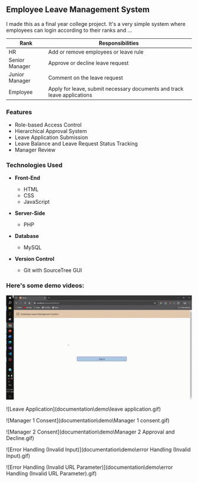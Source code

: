 ## Employee Leave Management System

I made this as a final year college project. It's a very simple system where employees can login according to their ranks and ...

|Rank     |Responsibilities|
|--|--|
|HR       |Add or remove employees or leave rule|
|Senior Manager |Approve or decline leave request|
|Junior Manager |Comment on the leave request|
|Employee |Apply for leave, submit necessary documents and track leave applications|

### Features

 - Role-based Access Control
 - Hierarchical Approval System
 - Leave Application Submission
 - Leave Balance and Leave Request Status Tracking
 - Manager Review

### Technologies Used

 - **Front-End**
	
	- HTML
	- CSS
	- JavaScript
	
 - **Server-Side**

	- PHP

 - **Database**

	- MySQL

 - **Version Control**

	- Git with SourceTree GUI

### Here's some demo videos:

![Login System](documentation\demo\login.gif)

![Leave Application](documentation\demo\leave application.gif)

![Manager 1 Consent](documentation\demo\Manager 1 consent.gif)

![Manager 2 Consent](documentation\demo\Manager 2 Approval and Decline.gif)

![Error Handling (Invalid Input)](documentation\demo\error Handling (Invalid Input).gif)

![Error Handling (Invalid URL Parameter)](documentation\demo\error Handling (Invalid URL Parameter).gif)
